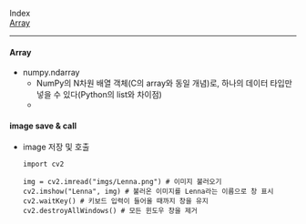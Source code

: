 Index  
[Array](#Array)

---  

#### Array
- numpy.ndarray  
  - NumPy의 N차원 배열 객체(C의 array와 동일 개념)로, 하나의 데이터 타입만 넣을 수 있다(Python의 list와 차이점)  
  - 
  
#### image save & call 
* image 저장 및 호출  

    ```  
    import cv2
    
    img = cv2.imread("imgs/Lenna.png") # 이미지 불러오기
    cv2.imshow("Lenna", img) # 불러온 이미지를 Lenna라는 이름으로 창 표시
    cv2.waitKey() # 키보드 입력이 들어올 때까지 창을 유지
    cv2.destroyAllWindows() # 모든 윈도우 창을 제거  
    ```  
    
    
    
    

